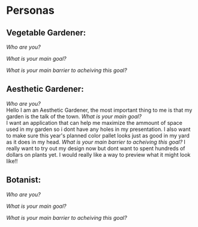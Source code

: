 # Personas
## Vegetable Gardener:
*Who are you?*  

*What is your main goal?*  

*What is your main barrier to acheiving this goal?*  

## Aesthetic Gardener:
*Who are you?*  
Hello I am an Aesthetic Gardener, the most important thing to me is that my garden is the talk of the town. 
*What is your main goal?*  
I want an application that can help me maximize the ammount of space used in my garden so i dont have any holes in my presentation. I also want to make sure this year's planned color pallet looks just as good in my yard as it does in my head. 
*What is your main barrier to acheiving this goal?*
I really want to try out my design now but dont want to spent hundreds of dollars on plants yet. I would really like a way to preview what it might look like!!
## Botanist:
*Who are you?*  

*What is your main goal?*  

*What is your main barrier to acheiving this goal?*  
